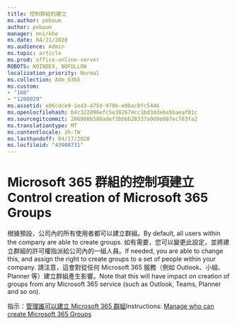 ```yaml
---
title: 控制群組的建立
ms.author: pebaum
author: pebaum
manager: mnirkhe
ms.date: 04/21/2020
ms.audience: Admin
ms.topic: article
ms.prod: office-online-server
ROBOTS: NOINDEX, NOFOLLOW
localization_priority: Normal
ms.collection: Adm_O365
ms.custom:
- "168"
- "1200029"
ms.assetid: e06cdce9-1e43-475d-970b-e0bac0fc5446
ms.openlocfilehash: b4c322896efc5e382674cc1bd3dde6a5baeaf81c
ms.sourcegitcommit: 286000b588adef1bbbb28337a9d9e087ec783fa2
ms.translationtype: MT
ms.contentlocale: zh-TW
ms.lasthandoff: 04/27/2020
ms.locfileid: "43908731"
---
```

# <a name="control-creation-of-microsoft-365-groups"></a><span data-ttu-id="df99e-102">Microsoft 365 群組的控制項建立</span><span class="sxs-lookup"><span data-stu-id="df99e-102">Control creation of Microsoft 365 Groups</span></span>

<span data-ttu-id="df99e-103">根據預設，公司內的所有使用者都可以建立群組。</span><span class="sxs-lookup"><span data-stu-id="df99e-103">By default, all users within the company are able to create groups.</span></span> <span data-ttu-id="df99e-104">如有需要，您可以變更此設定，並將建立群組的許可權指派給公司內的一組人員。</span><span class="sxs-lookup"><span data-stu-id="df99e-104">If needed, you are able to change this, and assign the right to create groups to a set of people within your company.</span></span> <span data-ttu-id="df99e-105">請注意，這會對從任何 Microsoft 365 服務（例如 Outlook、小組、Planner 等）建立群組產生影響。</span><span class="sxs-lookup"><span data-stu-id="df99e-105">Note that this will have impact on creation of groups from any Microsoft 365 service (such as Outlook, Teams, Planner and so on).</span></span>
  
<span data-ttu-id="df99e-106">指示：[管理誰可以建立 Microsoft 365 群組](https://docs.microsoft.com/office365/admin/create-groups/manage-creation-of-groups)</span><span class="sxs-lookup"><span data-stu-id="df99e-106">Instructions: [Manage who can create Microsoft 365 Groups](https://docs.microsoft.com/office365/admin/create-groups/manage-creation-of-groups)</span></span>
